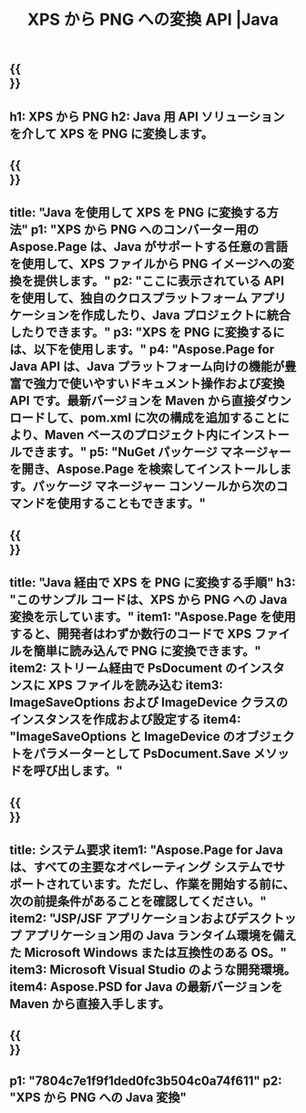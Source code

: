 ﻿---
translation: true
template: /_templates/_conversion-child-java.md
title: XPS から PNG への変換 API |Java
url: /java/conversion/xps-to-png/
description: XPS 形式から PNG ファイルへの Java 変換コードのサンプル。このコード例を使用して、Web またはデスクトップ Java ベースのアプリケーション内で XPS を PNG に変換します。
informat: XPS
outformat: PNG
otherformats: EPS PS
---

{{<section banner>}}
---
h1: XPS から PNG
h2: Java 用 API ソリューションを介して XPS を PNG に変換します。
---

{{<section overview>}}
---
title: "Java を使用して XPS を PNG に変換する方法"
p1: "XPS から PNG へのコンバーター用の Aspose.Page は、Java がサポートする任意の言語を使用して、XPS ファイルから PNG イメージへの変換を提供します。"
p2: "ここに表示されている API を使用して、独自のクロスプラットフォーム アプリケーションを作成したり、Java プロジェクトに統合したりできます。"
p3: "XPS を PNG に変換するには、以下を使用します。"
p4: "Aspose.Page for Java API は、Java プラットフォーム向けの機能が豊富で強力で使いやすいドキュメント操作および変換 API です。最新バージョンを Maven から直接ダウンロードして、pom.xml に次の構成を追加することにより、Maven ベースのプロジェクト内にインストールできます。"
p5: "NuGet パッケージ マネージャーを開き、Aspose.Page を検索してインストールします。パッケージ マネージャー コンソールから次のコマンドを使用することもできます。"
---

{{<section feature1>}}
---
title: "Java 経由で XPS を PNG に変換する手順"
h3: "このサンプル コードは、XPS から PNG への Java 変換を示しています。"
item1: "Aspose.Page を使用すると、開発者はわずか数行のコードで XPS ファイルを簡単に読み込んで PNG に変換できます。"
item2: ストリーム経由で PsDocument のインスタンスに XPS ファイルを読み込む
item3: ImageSaveOptions および ImageDevice クラスのインスタンスを作成および設定する
item4: "ImageSaveOptions と ImageDevice のオブジェクトをパラメーターとして PsDocument.Save メソッドを呼び出します。"
---

{{<section feature2>}}
---
title: システム要求
item1: "Aspose.Page for Java は、すべての主要なオペレーティング システムでサポートされています。ただし、作業を開始する前に、次の前提条件があることを確認してください。"
item2: "JSP/JSF アプリケーションおよびデスクトップ アプリケーション用の Java ランタイム環境を備えた Microsoft Windows または互換性のある OS。"
item3: Microsoft Visual Studio のような開発環境。
item4: Aspose.PSD for Java の最新バージョンを Maven から直接入手します。
---

{{<section gist>}}
---
p1: "7804c7e1f9f1ded0fc3b504c0a74f611"
p2: "XPS から PNG への Java 変換"
---
